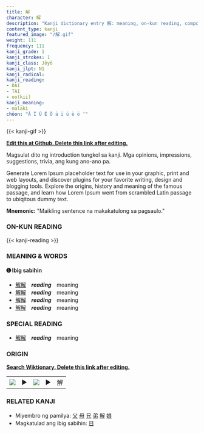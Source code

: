 ```yaml
---
title: 解
character: 解
description: "Kanji dictionary entry 解: meaning, on-kun reading, compounds, origin, related kanji"
content_type: kanji
featured_image: "/解.gif"
weight: 111
frequency: 111
kanji_grade: 1
kanji_strokes: 1
kanji_class: Jōyō
kanji_jlpt: N1
kanji_radical: 
kanji_reading: 
- DAI
- TAI
- oo(kii)
kanji_meaning:
- malaki
chōon: "Ā Ī Ū Ē Ō ā ī ū ē ō ’"
---
```

[//]: # (Don't edit the line below. Kanji animated GIF code is automatically generated.)
{{< kanji-gif >}}

[//]: # (Edit below this line.)

**[Edit this at Github. Delete this link after editing.](https://github.com/tim0g/tim/tree/main/content/kanji/解/index.md)**

Magsulat dito ng introduction tungkol sa kanji. Mga opinions, impressions, suggestions, trivia, ang kung ano-ano pa.

Generate Lorem Ipsum placeholder text for use in your graphic, print and web layouts, and discover plugins for your favorite writing, design and blogging tools. Explore the origins, history and meaning of the famous passage, and learn how Lorem Ipsum went from scrambled Latin passage to ubiqitous dummy text.
 
**Mnemonic:** "Maikling sentence na makakatulong sa pagsaulo."

### ON-KUN READING

[//]: # (Don't edit the line below. ON-KUN READING code is automatically generated.)
{{< kanji-reading >}}

### MEANING & WORDS

#### ➊ **Ibig sabihin**
  - [解](../解)[解](../解)　***reading***　meaning
  - [解](../解)[解](../解)　***reading***　meaning
  - [解](../解)[解](../解)　***reading***　meaning
  - [解](../解)[解](../解)　***reading***　meaning

### SPECIAL READING
  - [解](../解)[解](../解)　***reading***　meaning

### ORIGIN

**[Search Wiktionary. Delete this link after editing.](https://wiktionary.org/wiki/解)**
<table class="kanji-table"><tr><td>
<img src="60px-解-bronze.svg.png">
</td><td>▶</td><td>
<img src="60px-解-oracle.svg.png">
</td><td>▶</td>
<td class="kanji-origin">解</td>
</tr></table>

### RELATED KANJI
- Miyembro ng pamilya: [父](../父) [母](../母) [兄](../兄) [弟](../弟) [解](../解) [娘](../娘)
- Magkatulad ang ibig sabihin: [日](../日)
